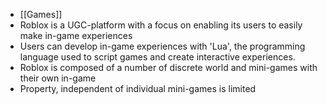 - [[Games]]
- Roblox is a UGC-platform with a focus on enabling its users to easily make in-game experiences 
- Users can develop in-game experiences with 'Lua', the programming language used to script games and create interactive experiences. 
- Roblox is composed of a number of discrete world and mini-games with their own in-game 
- Property, independent of individual mini-games is limited 